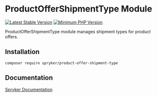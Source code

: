 # ProductOfferShipmentType Module
[![Latest Stable Version](https://poser.pugx.org/spryker/product-offer-shipment-type/v/stable.svg)](https://packagist.org/packages/spryker/product-offer-shipment-type)
[![Minimum PHP Version](https://img.shields.io/badge/php-%3E%3D%208.1-8892BF.svg)](https://php.net/)

ProductOfferShipmentType module manages shipment types for product offers.


## Installation

```
composer require spryker/product-offer-shipment-type
```

## Documentation

[Spryker Documentation](https://docs.spryker.com)
